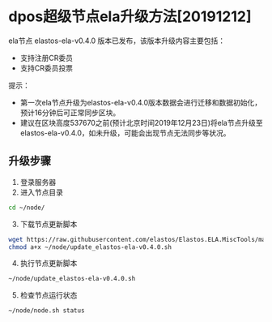 # dpos超级节点ela升级方法[20191212]

ela节点 elastos-ela-v0.4.0 版本已发布，该版本升级内容主要包括：
- 支持注册CR委员
- 支持CR委员投票

提示：
 - 第一次ela节点升级为elastos-ela-v0.4.0版本数据会进行迁移和数据初始化，预计16分钟后可正常同步区块。
 - 建议在区块高度537670之前(预计北京时间2019年12月23日)将ela节点升级至 elastos-ela-v0.4.0，如未升级，可能会出现节点无法同步等状况。

## 升级步骤

1. 登录服务器
2. 进入节点目录

```bash
cd ~/node/
```

3. 下载节点更新脚本

```bash
wget https://raw.githubusercontent.com/elastos/Elastos.ELA.MiscTools/master/script/update_elastos-ela-v0.4.0.sh;
chmod a+x ~/node/update_elastos-ela-v0.4.0.sh
```

4. 执行节点更新脚本

```bash
~/node/update_elastos-ela-v0.4.0.sh
```

5. 检查节点运行状态

```bash
~/node/node.sh status
```